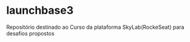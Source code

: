 # launchbase3
Repositório destinado ao Curso da plataforma SkyLab(RockeSeat) para desafios propostos
